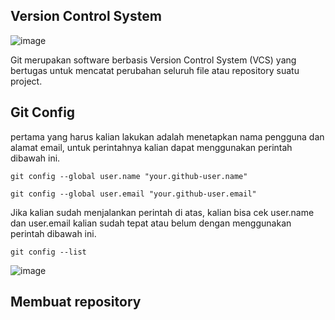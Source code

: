 ## Version Control System
![image](https://user-images.githubusercontent.com/78194305/186786125-88092836-03ca-45e1-9816-f4b7f2e71fc8.png)

Git merupakan software berbasis Version Control System (VCS) yang bertugas untuk mencatat perubahan seluruh file atau repository suatu project.

## Git Config

pertama yang harus kalian lakukan adalah menetapkan nama pengguna dan alamat email, untuk perintahnya kalian dapat menggunakan perintah dibawah ini.

```
git config --global user.name "your.github-user.name"
```
```
git config --global user.email "your.github-user.email"
```

Jika kalian sudah menjalankan perintah di atas, kalian bisa cek user.name dan user.email kalian sudah tepat atau belum dengan menggunakan perintah dibawah ini.

```
git config --list
```
![image](https://user-images.githubusercontent.com/78194305/186786870-18d7af58-d975-4ef8-806a-47aeb2011889.png)

## Membuat repository

